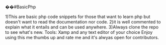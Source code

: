 ��#BasicPhp

1)This are basic php code snippets for those that want to learn php but doesn't want to read the documentation nor code.
2)it is well commented to explain what it entails and can be used anywhere.
3)Always clone the repo to see what's new.
  Tools: Xamp and any text editor of your choice
   Enjoy using this me thumbs up and rate me and it's alwyas open for contributors.
